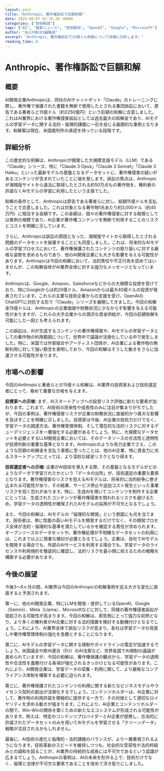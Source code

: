 ```yaml
---
layout: post
title: "Anthropic、著作権訴訟で巨額和解"
date: 2025-09-07 02:16:20 +0000
categories: ["技術解説"]
tags: ["AI", "最新ニュース", "技術動向", "OpenAI", "Google", "Microsoft"]
author: "ALLFORCES編集部"
excerpt: "Anthropic、著作権訴訟で15億ドル和解について詳細に分析します。"
reading_time: 8
---
```


# Anthropic、著作権訴訟で巨額和解

## 概要
AI開発企業Anthropicは、同社のAIチャットボット「Claude」のトレーニングに際し、著作権で保護された書籍を無断で使用したとされる集団訴訟において、原告である著者らと15億ドル（約2250億円）という巨額の和解に合意しました。これはAI業界における著作権侵害訴訟としては過去最大の和解金であり、AIモデルの学習データに関する法的・倫理的課題に一石を投じる画期的な事例となります。和解案は現在、米国裁判所の承認を待っている段階です。

## 詳細分析
この歴史的な和解は、Anthropicが開発した大規模言語モデル（LLM）である「Claude」シリーズ、特に「Claude 3 Opus」「Claude 3 Sonnet」「Claude 3 Haiku」といった最新モデルの基盤となるデータセットに、著作権侵害の疑いがあるコンテンツが含まれていたことに端を発します。訴訟の焦点は、Anthropicが海賊版サイトから違法に取得したとされる約50万点もの著作物を、権利者の許諾なくAIモデルの学習に利用したという主張でした。

和解の条件として、Anthropicは原告である著者らに対し、総額15億ドルを支払うことで合意しました。これは対象となる著作物1点あたり約3,000ドル（約45万円）に相当する金額です。この金額は、個々の著作権侵害に対する賠償としては異例の規模であり、AI企業が著作権コンテンツを無断で利用することのリスクとコストを明確に示しています。

さらに、Anthropicは訴訟の原因となった、海賊版サイトから取得したとされる問題のデータセットを破棄することにも同意しました。これは、将来的なAIモデルの学習プロセスにおいて、著作権保護されたコンテンツの取り扱いに対する厳格な姿勢を求めるものであり、他のAI開発企業にも大きな影響を与える可能性があります。Anthropicは今回の和解において、法的責任や不正行為を認めてはいませんが、この和解自体がAI業界全体に対する強力なメッセージとなっています。

Anthropicは、Google、Amazon、Salesforceなどからの大規模な投資を受けており、特にGoogleからは約20億ドル、Amazonからは最大40億ドルの投資が発表されています。これらの主要な技術企業からの支援を受け、OpenAIのChatGPTに対抗する形で「Claude」シリーズを展開してきました。今回の和解金15億ドルは、Anthropicの企業価値や財務状況に少なからず影響を与える可能性がありますが、これらの大手企業からの潤沢な資金供給が、今回の巨額和解を可能にした一因とも考えられます。

この訴訟は、AIが生成するコンテンツの著作権帰属や、AIモデルの学習データとしての著作物の利用範囲について、世界中で議論が活発化している中で発生しました。特に、米国では作家組合やアーティスト団体が、AI企業による著作物の無断利用に対して強い懸念を表明しており、今回の和解はそうした動きをさらに加速させる可能性があります。

## 市場への影響
今回のAnthropicと著者らとの15億ドル和解は、AI業界の投資家および技術選定者にとって、極めて重要な示唆を与えます。

**投資家への示唆:**
まず、AIスタートアップへの投資リスク評価に新たな要素が加わります。これまで、AI技術の将来性や成長性のみに注目が集まりがちでしたが、今回の事例は、著作権侵害リスクが企業の財務状況に直接的かつ甚大な影響を及ぼすことを明確に示しました。投資家は今後、AI企業の技術力だけでなく、学習データの調達方法、著作権管理体制、そして潜在的な法的リスクに対するデューデリジェンスを一層強化する必要があるでしょう。特に、大規模なデータセットを必要とするLLM開発企業においては、そのデータソースの合法性と透明性が投資判断の重要な基準となります。Anthropicのような有力企業でさえ、このような巨額の和解金を支払う事態に至ったことは、他のAI企業、特に資金力に劣るスタートアップにとっては、より深刻な経営リスクとなり得ます。

**技術選定者への示唆:**
企業がAI技術を導入する際、その基盤となるモデルがどのようなデータで学習されたかという「データの出所」が、技術選定の重要な要素となります。著作権侵害のリスクを抱えるAIモデルは、将来的に法的紛争に巻き込まれる可能性があり、その結果、サービス停止や追加コスト発生といった事業リスクを招く恐れがあります。特に、生成AIを用いてコンテンツを制作する企業にとっては、生成されたコンテンツが著作権侵害を問われるリスクを避けるため、学習データの透明性が確保されたAIモデルの採用が不可欠となるでしょう。

また、今回の和解は、AIモデルの「倫理的な開発」という側面にも光を当てます。技術者は、単に性能の高いAIモデルを開発するだけでなく、その開発プロセス全体が法的・倫理的な基準を満たしているかを確認する責任が求められます。オープンソースのデータセットや、著作権処理が不明確なデータセットの利用には、これまで以上に慎重な検討が必要となるでしょう。企業は、自社でAIモデルを開発する場合でも、外部のAIサービスを利用する場合でも、学習データのライセンスや利用規約を徹底的に確認し、法的リスクを最小限に抑えるための戦略を構築する必要があります。

## 今後の展望
今後3～6ヶ月の間、AI業界は今回のAnthropicの和解事例を巡る大きな変化に直面すると予測されます。

第一に、他のAI開発企業、特にLLMを開発・提供しているOpenAI、Google（Gemini）、Meta（Llama）、Microsoftなどに対して、同様の著作権侵害訴訟が提起される可能性が高まります。今回の和解は、原告側にとって強力な前例となり、より多くの権利者がAI企業に対する法的措置を検討する動機付けとなるでしょう。これにより、AI業界全体で訴訟リスクが高まり、各社は学習データの見直しや著作権管理体制の強化を急務とすることになります。

第二に、AIモデルの学習データに関する規制やガイドラインの策定が加速するでしょう。米国議会や欧州連合（EU）のAI法案など、世界各国でAI規制の議論が進められていますが、今回の和解は、著作権保護の観点から、学習データの透明性や合法性を義務付ける条項が強化されるきっかけとなる可能性があります。これにより、AI開発企業は、学習データの収集・利用に関して、より厳格なコンプライアンス体制を構築する必要に迫られます。

第三に、著作権保護されたコンテンツの利用に関する新たなビジネスモデルやライセンス契約の創出が活発化するでしょう。コンテンツホルダーは、AI企業に対して、著作物の利用許諾を積極的に提供する一方で、その対価として適切なロイヤリティを求める動きが強まります。これにより、AI企業とコンテンツホルダーの間で、Win-Winの関係を築くための新たなエコシステムが形成される可能性があります。例えば、特定のコンテンツプロバイダーとAI企業が提携し、合法的に許諾されたデータセットのみを用いてAIモデルを学習させる「クリーンデータ」戦略が注目されるかもしれません。

最後に、AI技術の進化と倫理的・法的課題のバランスが、より一層重視されるようになります。技術革新のスピードを維持しつつも、社会的な受容性や法的枠組みとの調和を図ることが、AI業界の持続的な成長には不可欠であるという認識が広まるでしょう。Anthropicの事例は、AIの未来を形作る上で、技術だけでなく、倫理と法律が不可欠な要素であることを改めて浮き彫りにしました。

